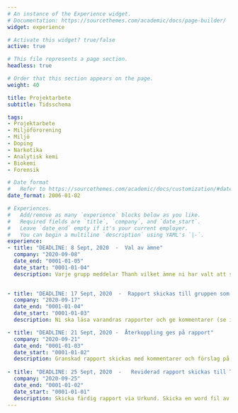 ```yaml
---
# An instance of the Experience widget.
# Documentation: https://sourcethemes.com/academic/docs/page-builder/
widget: experience

# Activate this widget? true/false
active: true

# This file represents a page section.
headless: true

# Order that this section appears on the page.
weight: 40

title: Projektarbete
subtitle: Tidsschema

tags:
- Projektarbete
- Miljöförorening
- Miljö
- Doping
- Narkotika
- Analytisk kemi
- Biokemi
- Forensik

# Date format
#   Refer to https://sourcethemes.com/academic/docs/customization/#date-format
date_format: 2006-01-02

# Experiences.
#   Add/remove as many `experience` blocks below as you like.
#   Required fields are `title`, `company`, and `date_start`.
#   Leave `date_end` empty if it's your current employer.
#   You can begin a multiline `description` using YAML's `|-`.
experience:
- title: "DEADLINE: 8 Sept, 2020  -  Val av ämne"
  company: "2020-09-08"
  date_end: "0001-01-05"
  date_start: "0001-01-04"
  description: Varje grupp meddelar Thanh vilket ämne ni har valt att skriva från listan
  

- title: "DEADLINE: 17 Sept, 2020  -  Rapport skickas till gruppen som granskare"
  company: "2020-09-17"
  date_end: "0001-01-04"
  date_start: "0001-01-03"
  description: Ni ska läsa varandras rapporter och ge kommentarer (se instruktion i "Informationssökning och rapportering").

- title: "DEADLINE: 21 Sept, 2020 -  Återkoppling ges på rapport"
  company: "2020-09-21"
  date_end: "0001-01-03"
  date_start: "0001-01-02"
  description: Granskad rapport skickas med kommentarer och förslag på förbättringar till författarna
  
- title: "DEADLINE: 25 Sept, 2020  -   Reviderad rapport skickas till Thanh"
  company: "2020-09-25"
  date_end: "0001-01-02"
  date_start: "0001-01-01"
  description: Skicka färdig rapport via Urkund. Skicka en word fil av rapporten till thanh.wang.oru@analys.urkund.se. Skicka även rapporten via blackboard (ifall den fastnar i urkund).
---
```

